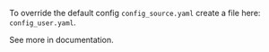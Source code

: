 To override the default config `config_source.yaml` create a file here: `config_user.yaml`.

See more in documentation.